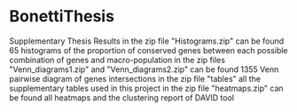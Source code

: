 # BonettiThesis
Supplementary Thesis Results
in the zip file "Histograms.zip" can be found 65 histograms of the proportion of conserved genes between each possible combination of genes and macro-population
in the zip files "Venn_diagrams1.zip" and "Venn_diagrams2.zip" can be found 1355 Venn pairwise diagram of genes intersections
in the zip file "tables" all the supplementary tables used in this project
in the zip file "heatmaps.zip" can be found all heatmaps and the clustering report of DAVID tool
